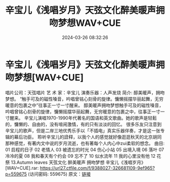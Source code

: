 ﻿---
title: 辛宝儿《浅唱岁月》天弦文化醉美暖声拥吻梦想WAV+CUE
date: 2024-03-26 08:32:26
categories: WAV车载音乐、镜像
tags: 华语中文
---
# 辛宝儿《浅唱岁月》天弦文化醉美暖声拥吻梦想[WAV+CUE]

唱片公司：天弦唱片
艺 术 家：辛宝儿
演奏乐器：人声发烧
简介:
醇美暖声，拥吻梦想。
“触手可及的磁性嗓音，吟唱曾铭心刻骨的旋律。慵懒摇摆华丽起舞，无穷暖意的包裹之中”往事正一寸一寸醒来。
醇美暖声拥吻梦想触手可及的磁性嗓音，吟唱曾铭心刻骨的旋律，慵懒摇摆华丽起舞，无穷暖意的包裹之中，往事正一寸一寸醒来。
辛宝儿演唱1970-1990年代著名的国语和英文歌曲。她的歌声是轻鬆的，慵懒的、自由的，没有喧闹激情，有的只有淡淡的回忆。
很多乐友只注意到辛宝儿的歌声，但是二岸三地优秀乐手以「不插电」真实乐器伴奏，才是这一张专辑的幕后功臣。
聆听辛宝儿的詮释，以我个人的感觉就好像逛逛秋天的北京胡同那种感觉，有著内文中说的岁月流逝，也有著每个人内心中zui柔软的想念。
曲目:
01 启程的日子
02 老情人
03 被遗忘的时光
04 伤心小站
05 出境入境
06 落叶
07 冷冷的夏
08 我和春天有个约会
09 忘不了
10 似水流年
11 我的心里没有他
12 花祭
13.Autumn leaves
天弦文化 醉美暖声 拥吻梦想 辛宝儿《浅唱岁月》[WAV+CUE].rar: https://url27.ctfile.com/f/9388027-326681109-9ef965?p=559675
(访问密码: 559675)
原文：[链接](https://blog.sina.com.cn/s/blog_1647c7e76010314ua.html)